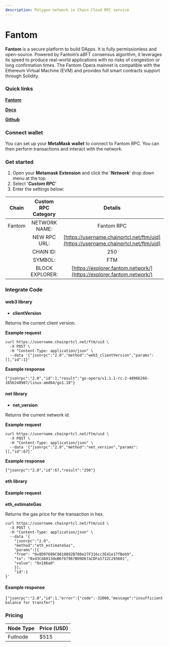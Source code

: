 ```yaml
---
description: Polygon network in Chain Cloud RPC service
---
```


# Fantom

**Fantom** is a secure platform to build DApps. It is fully permissionless and open-source. Powered by Fantom’s aBFT consensus algorithm, it leverages its speed to produce real-world applications with no risks of congestion or long confirmation times. The Fantom Opera mainnet is compatible with the Ethereum Virtual Machine (EVM) and provides full smart contracts support through Solidity.

### Quick links[​](https://docs.chain.com/docs/cloud/supported-chains/fantom/#quick-links) <a href="#quick-links" id="quick-links"></a>

[**Fantom**](https://www.fantom.foundation/)

[**Docs**](https://docs.fantom.foundation/)

[**Github**](https://github.com/Fantom-Foundation)

### Connect wallet[​](https://docs.chain.com/docs/cloud/supported-chains/fantom/#connect-wallet) <a href="#connect-wallet" id="connect-wallet"></a>

You can set up your **MetaMask wallet** to connect to Fantom RPC. You can then perform transactions and interact with the network.

### Get started[​](https://docs.chain.com/docs/cloud/supported-chains/fantom/#get-started) <a href="#get-started" id="get-started"></a>

1. Open your **Metamask Extension** and click the '_**Network**_' drop down menu at the top.
2. Select '_**Custom RPC**_'
3. Enter the settings below:

| Chain  | Custom RPC Category |                                   Details                                    |
| :----: | :-----------------: | :--------------------------------------------------------------------------: |
| Fantom |    NETWORK NAME:    |                                  Fantom RPC                                  |
|        |    NEW RPC URL:     | [https://username.chainprtcl.net/ftm/uid](https://username.chainprtcl.net/ftm/uid) |
|        |      CHAIN ID:      |                                     250                                      |
|        |       SYMBOL:       |                                     FTM                                      |
|        |   BLOCK EXPLORER:   |     [https://explorer.fantom.network/](https://explorer.fantom.network/)     |

### Integrate Code[​](https://docs.chain.com/docs/cloud/supported-chains/fantom/#gnosis-1) <a href="#gnosis-1" id="gnosis-1"></a>

#### web3 library[​](https://docs.chain.com/docs/cloud/supported-chains/fantom/#web3-library) <a href="#web3-library" id="web3-library"></a>

* **clientVersion**

Returns the current client version.

**Example request**[**​**](https://docs.chain.com/docs/cloud/supported-chains/fantom/#example-request)

```
curl https://username.chainprtcl.net/ftm/uid \
  -X POST \
  -H "Content-Type: application/json" \
  --data '{"jsonrpc":"2.0","method":"web3_clientVersion","params":[],"id":1}'
```

**Example response**[**​**](https://docs.chain.com/docs/cloud/supported-chains/fantom/#example-response)

```
{"jsonrpc":"2.0","id":1,"result":"go-opera/v1.1.1-rc.2-48966266-1656248907/linux-amd64/go1.18"}
```

#### net library[​](https://docs.chain.com/docs/cloud/supported-chains/fantom/#net-library) <a href="#net-library" id="net-library"></a>

* **net\_version**

Returns the current network id.

**Example request**[**​**](https://docs.chain.com/docs/cloud/supported-chains/fantom/#example-request-1)

```
curl https://username.chainprtcl.net/ftm/uid \
  -X POST \
  -H "Content-Type: application/json" \
  --data '{"jsonrpc":"2.0","method":"net_version","params":[],"id":67}'
```

**Example response**[**​**](https://docs.chain.com/docs/cloud/supported-chains/fantom/#example-response-1)

```
{"jsonrpc":"2.0","id":67,"result":"250"}
```

#### eth library[​](https://docs.chain.com/docs/cloud/supported-chains/fantom/#eth-library) <a href="#eth-library" id="eth-library"></a>

#### Example request[​](https://docs.chain.com/docs/cloud/supported-chains/fantom/#example-request-2) <a href="#example-request-2" id="example-request-2"></a>

**eth\_estimateGas**

Returns the gas price for the transaction in hex.

```
curl https://username.chainprtcl.net/ftm/uid \
  -X POST \
  -H "Content-Type: application/json" \
  --data '{
    "jsonrpc":"2.0",
    "method":"eth_estimateGas",
    "params":[{
    "from": "0x8D97689C9818892B700e27F316cc3E41e17fBeb9",
    "to": "0xd3CdA913deB6f67967B99D67aCDFa1712C293601",
    "value": "0x186a0"
    }],
    "id":1
}'
```

#### Example response[​](https://docs.chain.com/docs/cloud/supported-chains/fantom/#example-response-2) <a href="#example-response-2" id="example-response-2"></a>

```
{"jsonrpc":"2.0","id":1,"error":{"code":-32000,"message":"insufficient balance for transfer"}
```

### Pricing[​](https://docs.chain.com/docs/cloud/supported-chains/fantom/#pricing) <a href="#pricing" id="pricing"></a>

| Node Type             | Price (USD)          |
| --------------------- | ---------------------|
| Fullnode              | $515                 |